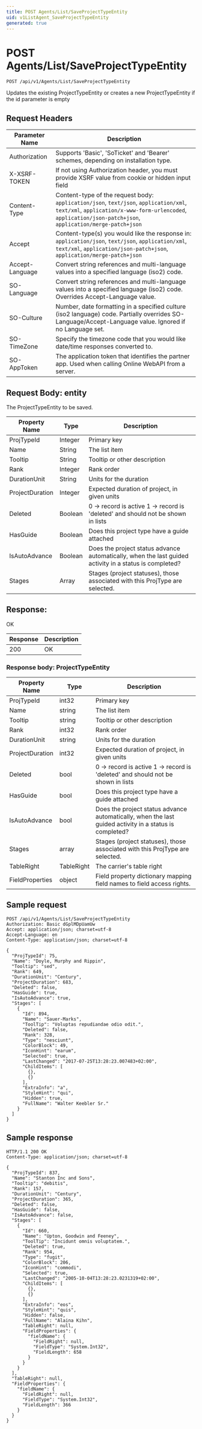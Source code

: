 ```yaml
---
title: POST Agents/List/SaveProjectTypeEntity
uid: v1ListAgent_SaveProjectTypeEntity
generated: true
---
```


# POST Agents/List/SaveProjectTypeEntity

```http
POST /api/v1/Agents/List/SaveProjectTypeEntity
```

Updates the existing ProjectTypeEntity or creates a new ProjectTypeEntity if the id parameter is empty








## Request Headers

| Parameter Name | Description |
|----------------|-------------|
| Authorization  | Supports 'Basic', 'SoTicket' and 'Bearer' schemes, depending on installation type. |
| X-XSRF-TOKEN   | If not using Authorization header, you must provide XSRF value from cookie or hidden input field |
| Content-Type | Content-type of the request body: `application/json`, `text/json`, `application/xml`, `text/xml`, `application/x-www-form-urlencoded`, `application/json-patch+json`, `application/merge-patch+json` |
| Accept         | Content-type(s) you would like the response in: `application/json`, `text/json`, `application/xml`, `text/xml`, `application/json-patch+json`, `application/merge-patch+json` |
| Accept-Language | Convert string references and multi-language values into a specified language (iso2) code. |
| SO-Language | Convert string references and multi-language values into a specified language (iso2) code. Overrides Accept-Language value. |
| SO-Culture | Number, date formatting in a specified culture (iso2 language) code. Partially overrides SO-Language/Accept-Language value. Ignored if no Language set. |
| SO-TimeZone | Specify the timezone code that you would like date/time responses converted to. |
| SO-AppToken | The application token that identifies the partner app. Used when calling Online WebAPI from a server. |

## Request Body: entity 

The ProjectTypeEntity to be saved. 

| Property Name | Type |  Description |
|----------------|------|--------------|
| ProjTypeId | Integer | Primary key |
| Name | String | The list item |
| Tooltip | String | Tooltip or other description |
| Rank | Integer | Rank order |
| DurationUnit | String | Units for the duration |
| ProjectDuration | Integer | Expected duration of project, in given units |
| Deleted | Boolean | 0 -&gt; record is active 1 -&gt; record is 'deleted' and should not be shown in lists |
| HasGuide | Boolean | Does this project type have a guide attached |
| IsAutoAdvance | Boolean | Does the project status advance automatically, when the last guided activity in a status is completed? |
| Stages | Array | Stages (project statuses), those associated with this ProjType are selected. |

## Response:

OK

| Response | Description |
|----------------|-------------|
| 200 | OK |

### Response body: ProjectTypeEntity

| Property Name | Type |  Description |
|----------------|------|--------------|
| ProjTypeId | int32 | Primary key |
| Name | string | The list item |
| Tooltip | string | Tooltip or other description |
| Rank | int32 | Rank order |
| DurationUnit | string | Units for the duration |
| ProjectDuration | int32 | Expected duration of project, in given units |
| Deleted | bool | 0 -&gt; record is active 1 -&gt; record is 'deleted' and should not be shown in lists |
| HasGuide | bool | Does this project type have a guide attached |
| IsAutoAdvance | bool | Does the project status advance automatically, when the last guided activity in a status is completed? |
| Stages | array | Stages (project statuses), those associated with this ProjType are selected. |
| TableRight | TableRight | The carrier's table right |
| FieldProperties | object | Field property dictionary mapping field names to field access rights. |

## Sample request

```http!
POST /api/v1/Agents/List/SaveProjectTypeEntity
Authorization: Basic dGplMDpUamUw
Accept: application/json; charset=utf-8
Accept-Language: en
Content-Type: application/json; charset=utf-8

{
  "ProjTypeId": 75,
  "Name": "Doyle, Murphy and Rippin",
  "Tooltip": "sed",
  "Rank": 649,
  "DurationUnit": "Century",
  "ProjectDuration": 683,
  "Deleted": false,
  "HasGuide": true,
  "IsAutoAdvance": true,
  "Stages": [
    {
      "Id": 894,
      "Name": "Sauer-Marks",
      "ToolTip": "Voluptas repudiandae odio odit.",
      "Deleted": false,
      "Rank": 328,
      "Type": "nesciunt",
      "ColorBlock": 49,
      "IconHint": "earum",
      "Selected": true,
      "LastChanged": "2017-07-25T13:28:23.007483+02:00",
      "ChildItems": [
        {},
        {}
      ],
      "ExtraInfo": "a",
      "StyleHint": "qui",
      "Hidden": true,
      "FullName": "Walter Keebler Sr."
    }
  ]
}
```

## Sample response

```http_
HTTP/1.1 200 OK
Content-Type: application/json; charset=utf-8

{
  "ProjTypeId": 837,
  "Name": "Stanton Inc and Sons",
  "Tooltip": "debitis",
  "Rank": 157,
  "DurationUnit": "Century",
  "ProjectDuration": 365,
  "Deleted": false,
  "HasGuide": false,
  "IsAutoAdvance": false,
  "Stages": [
    {
      "Id": 660,
      "Name": "Upton, Goodwin and Feeney",
      "ToolTip": "Incidunt omnis voluptatem.",
      "Deleted": true,
      "Rank": 954,
      "Type": "fugit",
      "ColorBlock": 206,
      "IconHint": "commodi",
      "Selected": true,
      "LastChanged": "2005-10-04T13:28:23.0231319+02:00",
      "ChildItems": [
        {},
        {}
      ],
      "ExtraInfo": "eos",
      "StyleHint": "quis",
      "Hidden": false,
      "FullName": "Alaina Kihn",
      "TableRight": null,
      "FieldProperties": {
        "fieldName": {
          "FieldRight": null,
          "FieldType": "System.Int32",
          "FieldLength": 658
        }
      }
    }
  ],
  "TableRight": null,
  "FieldProperties": {
    "fieldName": {
      "FieldRight": null,
      "FieldType": "System.Int32",
      "FieldLength": 366
    }
  }
}
```